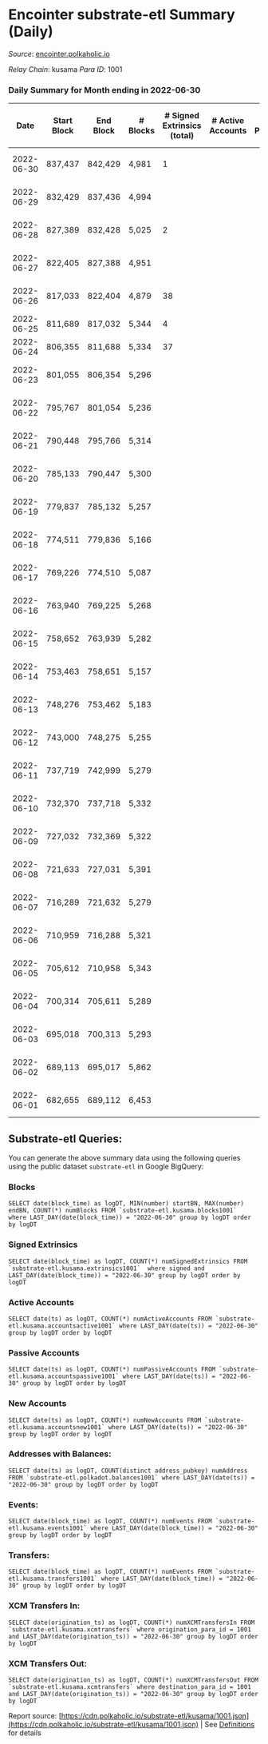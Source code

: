 # Encointer substrate-etl Summary (Daily)

_Source_: [encointer.polkaholic.io](https://encointer.polkaholic.io)

*Relay Chain*: kusama
*Para ID*: 1001



### Daily Summary for Month ending in 2022-06-30


| Date | Start Block | End Block | # Blocks | # Signed Extrinsics (total) | # Active Accounts | # Passive | # New | # Addresses with Balances | # Events | # Transfers | # XCM Transfers In | # XCM Transfers Out | Issues | 
| ---- | ----------- | --------- | -------- | --------------------------- | ----------------- | --------- | ----- | ------------------------- | -------- | ----------- | ------------------ | ------------------- | ------ |
| 2022-06-30 | 837,437 | 842,429 | 4,981 | 1 |  |  |  | 469 | 9,966 |   |   |   | 12 missing (0.24%) |
| 2022-06-29 | 832,429 | 837,436 | 4,994 |  |  |  |  | 467 | 9,988 |   |   |   | 14 missing (0.28%) |
| 2022-06-28 | 827,389 | 832,428 | 5,025 | 2 |  |  |  | 461 | 10,060 |   |   |   | 15 missing (0.30%) |
| 2022-06-27 | 822,405 | 827,388 | 4,951 |  |  |  |  | 461 | 9,902 |   |   |   | 33 missing (0.66%) |
| 2022-06-26 | 817,033 | 822,404 | 4,879 | 38 |  |  |  | 453 | 9,957 |   |   |   | 493 missing (9.18%) |
| 2022-06-25 | 811,689 | 817,032 | 5,344 | 4 |  |  |  | 452 | 10,712 |   |   |   |  |
| 2022-06-24 | 806,355 | 811,688 | 5,334 | 37 |  |  |  | 452 | 10,848 |   |   |   |  |
| 2022-06-23 | 801,055 | 806,354 | 5,296 |  |  |  |  | 452 | 10,592 |   |   |   | 4 missing (0.08%) |
| 2022-06-22 | 795,767 | 801,054 | 5,236 |  |  |  |  | 452 | 10,473 |   |   |   | 52 missing (0.98%) |
| 2022-06-21 | 790,448 | 795,766 | 5,314 |  |  |  |  | 445 | 10,629 |   |   |   | 5 missing (0.09%) |
| 2022-06-20 | 785,133 | 790,447 | 5,300 |  |  |  |  | 442 | 10,606 |   | 1 ($2.67) |   | 15 missing (0.28%) |
| 2022-06-19 | 779,837 | 785,132 | 5,257 |  |  |  |  | 439 | 10,514 |   |   |   | 39 missing (0.74%) |
| 2022-06-18 | 774,511 | 779,836 | 5,166 |  |  |  |  | 435 | 10,335 |   |   |   | 160 missing (3.00%) |
| 2022-06-17 | 769,226 | 774,510 | 5,087 |  |  |  |  | 299 | 10,174 |   |   |   | 198 missing (3.75%) |
| 2022-06-16 | 763,940 | 769,225 | 5,268 |  |  |  |  | 153 | 10,536 |   |   |   | 18 missing (0.34%) |
| 2022-06-15 | 758,652 | 763,939 | 5,282 |  |  |  |  | 148 | 10,564 |   |   |   | 6 missing (0.11%) |
| 2022-06-14 | 753,463 | 758,651 | 5,157 |  |  |  |  | 148 | 10,316 |   |   |   | 32 missing (0.62%) |
| 2022-06-13 | 748,276 | 753,462 | 5,183 |  |  |  |  | 143 | 10,366 |   |   |   | 4 missing (0.08%) |
| 2022-06-12 | 743,000 | 748,275 | 5,255 |  |  |  |  | 142 | 10,511 |   |   |   | 21 missing (0.40%) |
| 2022-06-11 | 737,719 | 742,999 | 5,279 |  |  |  |  | 139 | 10,559 |   |   |   | 2 missing (0.04%) |
| 2022-06-10 | 732,370 | 737,718 | 5,332 |  |  |  |  | 138 | 10,667 |   |   |   | 17 missing (0.32%) |
| 2022-06-09 | 727,032 | 732,369 | 5,322 |  |  |  |  | 136 | 10,644 |   |   |   | 16 missing (0.30%) |
| 2022-06-08 | 721,633 | 727,031 | 5,391 |  |  |  |  | 131 | 10,782 |   |   |   | 8 missing (0.15%) |
| 2022-06-07 | 716,289 | 721,632 | 5,279 |  |  |  |  | 131 | 10,558 |   |   |   | 65 missing (1.22%) |
| 2022-06-06 | 710,959 | 716,288 | 5,321 |  |  |  |  | 121 | 10,642 |   |   |   | 9 missing (0.17%) |
| 2022-06-05 | 705,612 | 710,958 | 5,343 |  |  |  |  | 120 | 10,686 |   |   |   | 4 missing (0.07%) |
| 2022-06-04 | 700,314 | 705,611 | 5,289 |  |  |  |  | 119 | 10,579 |   |   |   | 9 missing (0.17%) |
| 2022-06-03 | 695,018 | 700,313 | 5,293 |  |  |  |  | 119 | 10,586 |   |   |   | 3 missing (0.06%) |
| 2022-06-02 | 689,113 | 695,017 | 5,862 |  |  |  |  | 119 | 11,728 |   |   |   | 43 missing (0.73%) |
| 2022-06-01 | 682,655 | 689,112 | 6,453 |  |  |  |  | 108 | 12,907 |   |   |   | 5 missing (0.08%) |

## Substrate-etl Queries:
You can generate the above summary data using the following queries using the public dataset `substrate-etl` in Google BigQuery:


### Blocks
```
SELECT date(block_time) as logDT, MIN(number) startBN, MAX(number) endBN, COUNT(*) numBlocks FROM `substrate-etl.kusama.blocks1001`  where LAST_DAY(date(block_time)) = "2022-06-30" group by logDT order by logDT
```


### Signed Extrinsics
```
SELECT date(block_time) as logDT, COUNT(*) numSignedExtrinsics FROM `substrate-etl.kusama.extrinsics1001`  where signed and LAST_DAY(date(block_time)) = "2022-06-30" group by logDT order by logDT
```


### Active Accounts
```
SELECT date(ts) as logDT, COUNT(*) numActiveAccounts FROM `substrate-etl.kusama.accountsactive1001` where LAST_DAY(date(ts)) = "2022-06-30" group by logDT order by logDT
```


### Passive Accounts
```
SELECT date(ts) as logDT, COUNT(*) numPassiveAccounts FROM `substrate-etl.kusama.accountspassive1001` where LAST_DAY(date(ts)) = "2022-06-30" group by logDT order by logDT
```


### New Accounts
```
SELECT date(ts) as logDT, COUNT(*) numNewAccounts FROM `substrate-etl.kusama.accountsnew1001` where LAST_DAY(date(ts)) = "2022-06-30" group by logDT order by logDT
```


### Addresses with Balances:
```
SELECT date(ts) as logDT, COUNT(distinct address_pubkey) numAddress FROM `substrate-etl.polkadot.balances1001` where LAST_DAY(date(ts)) = "2022-06-30" group by logDT order by logDT
```


### Events:
```
SELECT date(block_time) as logDT, COUNT(*) numEvents FROM `substrate-etl.kusama.events1001` where LAST_DAY(date(block_time)) = "2022-06-30" group by logDT order by logDT
```


### Transfers:
```
SELECT date(block_time) as logDT, COUNT(*) numEvents FROM `substrate-etl.kusama.transfers1001` where LAST_DAY(date(block_time)) = "2022-06-30" group by logDT order by logDT
```


### XCM Transfers In:
```
SELECT date(origination_ts) as logDT, COUNT(*) numXCMTransfersIn FROM `substrate-etl.kusama.xcmtransfers` where origination_para_id = 1001 and LAST_DAY(date(origination_ts)) = "2022-06-30" group by logDT order by logDT
```


### XCM Transfers Out:
```
SELECT date(origination_ts) as logDT, COUNT(*) numXCMTransfersOut FROM `substrate-etl.kusama.xcmtransfers` where destination_para_id = 1001 and LAST_DAY(date(origination_ts)) = "2022-06-30" group by logDT order by logDT
```



Report source: [https://cdn.polkaholic.io/substrate-etl/kusama/1001.json](https://cdn.polkaholic.io/substrate-etl/kusama/1001.json) | See [Definitions](/DEFINITIONS.md) for details
